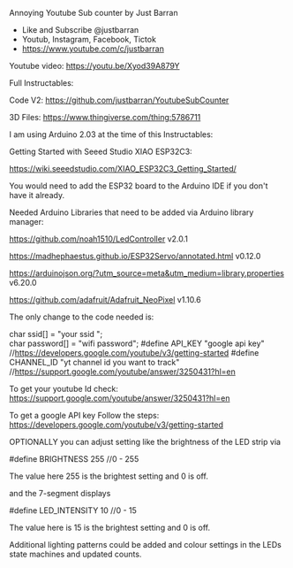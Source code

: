 Annoying Youtube Sub counter by Just Barran
* Like and Subscribe @justbarran 
* Youtub, Instagram, Facebook, Tictok 
* https://www.youtube.com/c/justbarran

Youtube video: https://youtu.be/Xyod39A879Y

Full Instructables: 

Code V2: https://github.com/justbarran/YoutubeSubCounter

3D Files: https://www.thingiverse.com/thing:5786711

I am using Arduino 2.03 at the time of this Instructables:

Getting Started with Seeed Studio XIAO ESP32C3: 

https://wiki.seeedstudio.com/XIAO_ESP32C3_Getting_Started/

You would need to add the ESP32 board to the Arduino IDE if you don't have it already. 

Needed Arduino Libraries that need to be added via Arduino library manager: 

https://github.com/noah1510/LedController  v2.0.1

https://madhephaestus.github.io/ESP32Servo/annotated.html v0.12.0 

https://arduinojson.org/?utm_source=meta&utm_medium=library.properties v6.20.0 

 https://github.com/adafruit/Adafruit_NeoPixel v1.10.6 



The only change to the code needed is:

char ssid[] = "your ssid ";     
char password[] = "wifi password";
#define API_KEY "google api key" //https://developers.google.com/youtube/v3/getting-started
#define CHANNEL_ID "yt channel id you want to track"  //https://support.google.com/youtube/answer/3250431?hl=en


To get your youtube Id check: https://support.google.com/youtube/answer/3250431?hl=en

To get a google API key Follow the steps: https://developers.google.com/youtube/v3/getting-started

OPTIONALLY you can adjust setting like the brightness of the LED strip via

#define BRIGHTNESS  255 //0 - 255

The value here 255 is the brightest setting and 0 is off.

and the 7-segment displays 

#define LED_INTENSITY 10 //0 - 15

The value here is 15 is the brightest setting and 0 is off. 

Additional lighting patterns could be added and colour settings in the LEDs state machines and updated counts.
